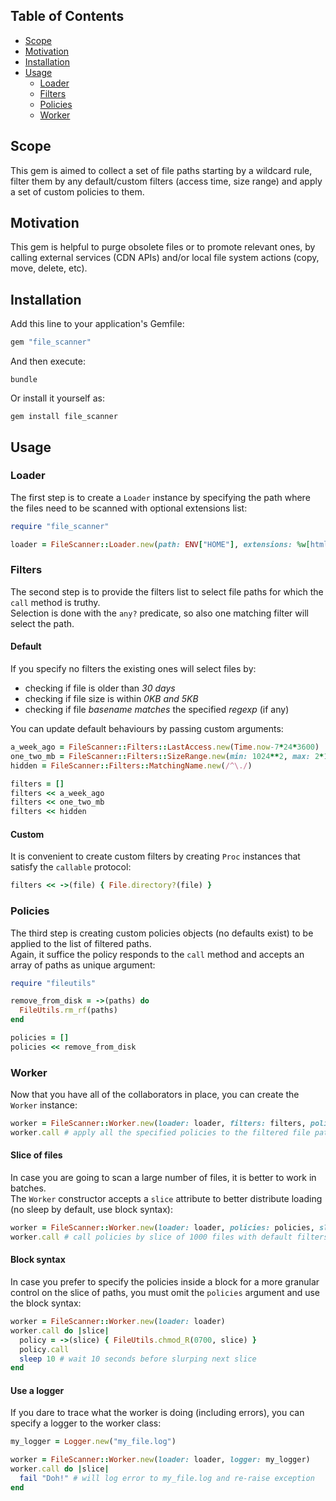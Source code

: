 ## Table of Contents

* [Scope](#scope)
* [Motivation](#motivation)
* [Installation](#installation)
* [Usage](#usage)
  * [Loader](#loader)
  * [Filters](#filters)
  * [Policies](#policies)
  * [Worker](#worker)

## Scope
This gem is aimed to collect a set of file paths starting by a wildcard rule, filter them by any default/custom filters (access time, size range) and apply a set of custom policies to them.

## Motivation
This gem is helpful to purge obsolete files or to promote relevant ones, by calling external services (CDN APIs) and/or local file system actions (copy, move, delete, etc).

## Installation
Add this line to your application's Gemfile:
```ruby
gem "file_scanner"
```

And then execute:
```shell
bundle
```

Or install it yourself as:
```shell
gem install file_scanner
```

## Usage

### Loader
The first step is to create a `Loader` instance by specifying the path where the files need to be scanned with optional extensions list:
```ruby
require "file_scanner"

loader = FileScanner::Loader.new(path: ENV["HOME"], extensions: %w[html txt])
```

### Filters
The second step is to provide the filters list to select file paths for which the `call` method is truthy.  
Selection is done with the `any?` predicate, so also one matching filter will select the path.

#### Default
If you specify no filters the existing ones will select files by:
* checking if file is older than *30 days* 
* checking if file size is within *0KB and 5KB*
* checking if file *basename matches* the specified *regexp* (if any)

You can update default behaviours by passing custom arguments:
```ruby
a_week_ago = FileScanner::Filters::LastAccess.new(Time.now-7*24*3600)
one_two_mb = FileScanner::Filters::SizeRange.new(min: 1024**2, max: 2*1024**2)
hidden = FileScanner::Filters::MatchingName.new(/^\./)

filters = []
filters << a_week_ago
filters << one_two_mb
filters << hidden
```

#### Custom
It is convenient to create custom filters by creating `Proc` instances that satisfy the `callable` protocol:
```ruby
filters << ->(file) { File.directory?(file) }
```

### Policies
The third step is creating custom policies objects (no defaults exist) to be applied to the list of filtered paths.  
Again, it suffice the policy responds to the `call` method and accepts an array of paths as unique argument:
```ruby
require "fileutils"

remove_from_disk = ->(paths) do
  FileUtils.rm_rf(paths)
end

policies = []
policies << remove_from_disk
```

### Worker
Now that you have all of the collaborators in place, you can create the `Worker` instance:
```ruby
worker = FileScanner::Worker.new(loader: loader, filters: filters, policies: policies)
worker.call # apply all the specified policies to the filtered file paths
```

#### Slice of files
In case you are going to scan a large number of files, it is better to work in batches.  
The `Worker` constructor accepts a `slice` attribute to better distribute loading (no sleep by default, use block syntax):
```ruby
worker = FileScanner::Worker.new(loader: loader, policies: policies, slice: 1000)
worker.call # call policies by slice of 1000 files with default filters
```

#### Block syntax
In case you prefer to specify the policies inside a block for a more granular control on the slice of paths, you must omit the `policies` argument and use the block syntax:
```ruby
worker = FileScanner::Worker.new(loader: loader)
worker.call do |slice|
  policy = ->(slice) { FileUtils.chmod_R(0700, slice) }
  policy.call
  sleep 10 # wait 10 seconds before slurping next slice 
end
```

#### Use a logger
If you dare to trace what the worker is doing (including errors), you can specify a logger to the worker class:
```ruby
my_logger = Logger.new("my_file.log")

worker = FileScanner::Worker.new(loader: loader, logger: my_logger)
worker.call do |slice|
  fail "Doh!" # will log error to my_file.log and re-raise exception
end
```
